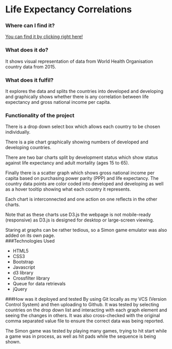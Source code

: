 # Life Expectancy Correlations

### Where can I find it?
[You can find it by clicking right here!](https://5pence.github.io/Life-Expectancy-Correlation/)

### What does it do?
It shows visual representation of data from World Health Organisation country data from 2015.

### What does it fulfil?
It explores the data and splits the countries into developed and developing and graphically shows whether there is 
any correlation between life expectancy and gross national income per capita.

### Functionality of the project
There is a drop down select box which allows each country to be chosen individually.

There is a pie chart graphically showing numbers of developed and developing countries.

There are two bar charts split by development status which show status against life expectancy and  adult mortality 
(ages 15 to 65).

Finally there is a scatter graph which shows gross national income per capita based on purchasing power parity (PPP) 
and life expectancy. The country data points are color coded into developed and developing as well as a hover tooltip
 showing what each country it represents.

Each chart is interconnected and one action on one reflects in the other charts.

Note that as these charts use D3.js the webpage is not mobile-ready (responsive) as D3.js is designed for 
desktop or large-screen viewing.
 
Staring at graphs can be rather tedious, so a Simon game emulator was also added on its own page.   
 ###Technologies Used
+ HTML5
+ CSS3
+ Bootstrap
+ Javascript
+ d3 library
+ Crossfilter library
+ Queue for data retrievals
+ jQuery

###How was it deployed and tested
By using Git locally as my VCS (Version Control System) and then uploading to Github. 
It was tested by selecting countries on the drop down list and interacting with each graph element and seeing the 
changes in others. It was also cross-checked with the original comma separated value file to ensure the correct data 
was being reported.   
     
The Simon game was tested by playing many games, trying to hit start while a game was in process, as well as hit pads while the sequence is being shown. 
